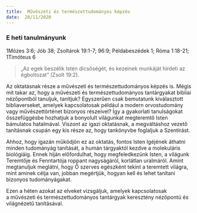 ```yaml
---
title:  Művészeti és természettudományos képzés
date:  28/11/2020
---
```


### E heti tanulmányunk
1Mózes 3:6; Jób 38; Zsoltárok 19:1-7; 96:9; Példabeszédek 1; Róma 1:18-21; 1Timóteus 6 

> <p></p>
> „Az egek beszélik Isten dicsőségét, és kezeinek munkáját hirdeti az égboltozat” (Zsolt 19:2).

Az oktatásnak része a művészeti és természettudományos képzés is. Mégis mit takar az, hogy a művészeti és természettudományos tantárgyakat bibliai nézőpontból tanuljuk, tanítjuk? Egyszerűen csak bemutatunk kiválasztott bibliaverseket, amelyek kapcsolatosak például a modern orvostudomány vagy művészettörténet bizonyos részeivel? Így a gyakorlati tanulságokat összefüggésbe hozhatjuk a bonyolult világunkat megteremtő Isten bámulatos hatalmával. Viszont az igazi oktatásnak, a megváltáshoz vezető tanításnak csupán egy kis része az, hogy tankönyvbe foglaljuk a Szentírást.

Ahhoz, hogy igazán működjön ez az oktatás, fontos Isten Igéjének áthatni minden tudományág tanítását, a humán tárgyaktól kezdve a molekuláris biológiáig. Ennek híján előfordulhat, hogy megfeledkezünk Isten, a világunk Teremtője és Fenntartója roppant nagyságáról, korlátlan uralmáról. Amint megtanuljuk meglátni, hogy Ő szerves egészként tekint a teremtett világra, mint aminek célja van, jobban megértjük, hogyan kell és lehet tanítani bizonyos tudományágakat.

Ezen a héten azokat az elveket vizsgáljuk, amelyek kapcsolatosak a művészeti és természettudományos tantárgyak keresztény nézőpontú és világnézetű tanításával.